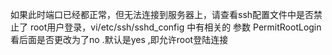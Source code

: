 如果此时端口已经都正常，但无法连接到服务器上，请查看ssh配置文件中是否禁止了 root用户登录，vi/etc/ssh/sshd\_config 中有相关的 参数 PermitRootLogin 看后面是否更改为了no .默认是yes ,即允许root登陆连接

